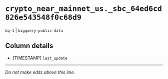 # `crypto_near_mainnet_us._sbc_64ed6cd826e543548f0c68d9`
`bq-1` | `bigquery-public-data`

## Column details
* [TIMESTAMP] `last_update`

-------------------------------------------------------------------------------
*Do not make edits above this line.*
